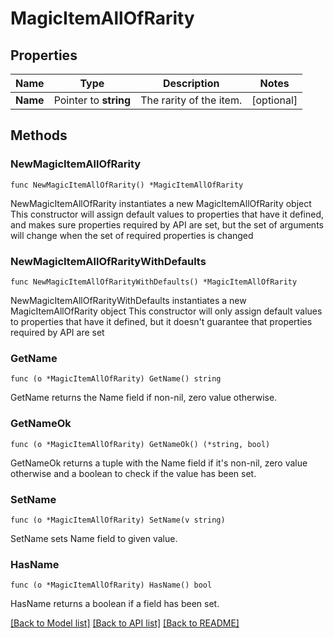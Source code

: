 # MagicItemAllOfRarity

## Properties

Name | Type | Description | Notes
------------ | ------------- | ------------- | -------------
**Name** | Pointer to **string** | The rarity of the item. | [optional] 

## Methods

### NewMagicItemAllOfRarity

`func NewMagicItemAllOfRarity() *MagicItemAllOfRarity`

NewMagicItemAllOfRarity instantiates a new MagicItemAllOfRarity object
This constructor will assign default values to properties that have it defined,
and makes sure properties required by API are set, but the set of arguments
will change when the set of required properties is changed

### NewMagicItemAllOfRarityWithDefaults

`func NewMagicItemAllOfRarityWithDefaults() *MagicItemAllOfRarity`

NewMagicItemAllOfRarityWithDefaults instantiates a new MagicItemAllOfRarity object
This constructor will only assign default values to properties that have it defined,
but it doesn't guarantee that properties required by API are set

### GetName

`func (o *MagicItemAllOfRarity) GetName() string`

GetName returns the Name field if non-nil, zero value otherwise.

### GetNameOk

`func (o *MagicItemAllOfRarity) GetNameOk() (*string, bool)`

GetNameOk returns a tuple with the Name field if it's non-nil, zero value otherwise
and a boolean to check if the value has been set.

### SetName

`func (o *MagicItemAllOfRarity) SetName(v string)`

SetName sets Name field to given value.

### HasName

`func (o *MagicItemAllOfRarity) HasName() bool`

HasName returns a boolean if a field has been set.


[[Back to Model list]](../README.md#documentation-for-models) [[Back to API list]](../README.md#documentation-for-api-endpoints) [[Back to README]](../README.md)



